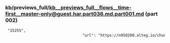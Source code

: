 ### kb/previews_full/kb__previews_full__flows__time-first__master-only@guest.har.part036.md.part001.md (part 002)

```md
 "15255",
                                  "url": "https://n958200.alteg.io/chunk-6FGVQ7PR
```

```
